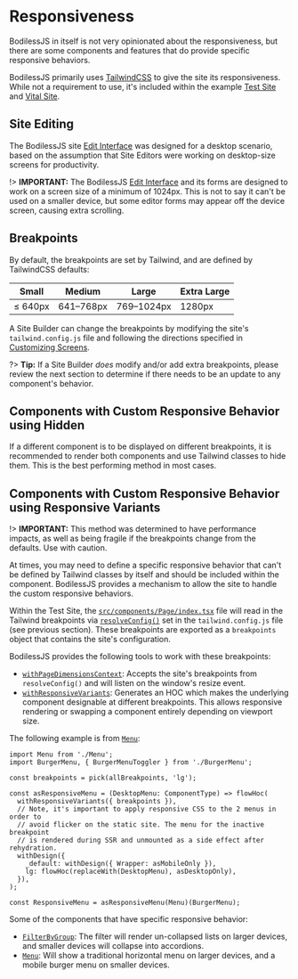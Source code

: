 # Responsiveness

BodilessJS in itself is not very opinionated about the responsiveness, but there are some components
and features that do provide specific responsive behaviors.

BodilessJS primarily uses [TailwindCSS](https://tailwindcss.com ':target=_blank') to give the site
its responsiveness. While not a requirement to use, it's included within the example [Test
Site](https://github.com/johnsonandjohnson/Bodiless-JS/tree/main/sites/test-site ':target=_blank')
and [Vital Site](https://github.com/johnsonandjohnson/Bodiless-JS/tree/main/sites/__vital__
':target=_blank').

## Site Editing

The BodilessJS site [Edit Interface](/ContentEditorUserGuide/#the-edit-interface) was designed for a
desktop scenario, based on the assumption that Site Editors were working on desktop-size screens for
productivity.

!> **IMPORTANT:** The BodilessJS [Edit Interface](/ContentEditorUserGuide/#the-edit-interface) and
its forms are designed to work on a screen size of a minimum of 1024px. This is not to say it can't
be used on a smaller device, but some editor forms may appear off the device screen, causing extra
scrolling.

## Breakpoints

By default, the breakpoints are set by Tailwind, and are defined by TailwindCSS defaults:

| Small     | Medium    | Large      | Extra Large |
| --------- | --------- | ---------- | ----------- |
| ≤ 640px   | 641–768px | 769–1024px | 1280px      |

A Site Builder can change the breakpoints by modifying the site's `tailwind.config.js` file and
following the directions specified in [Customizing Screens](https://tailwindcss.com/docs/screens
':target=_blank').

?> **Tip:** If a Site Builder _does_ modify and/or add extra breakpoints, please review the next
section to determine if there needs to be an update to any component's behavior.

## Components with Custom Responsive Behavior using Hidden

If a different component is to be displayed on different breakpoints, it is recommended to render
both components and use Tailwind classes to hide them. This is the best performing method in most
cases.

## Components with Custom Responsive Behavior using Responsive Variants

!> **IMPORTANT:** This method was determined to have performance impacts, as well as being fragile
if the breakpoints change from the defaults. Use with caution.

At times, you may need to define a specific responsive behavior that can't be defined by Tailwind
classes by itself and should be included within the component. BodilessJS provides a mechanism to
allow the site to handle the custom responsive behaviors.

Within the Test Site, the
[`src/components/Page/index.tsx`](https://github.com/johnsonandjohnson/Bodiless-JS/tree/main/sites/test-site/src/components/Page/index.tsx
':target=_blank') file will read in the Tailwind breakpoints via
[`resolveConfig()`](https://tailwindcss.com/docs/configuration#referencing-in-java-script
':target=_blank') set in the `tailwind.config.js` file (see previous section). These breakpoints are
exported as a `breakpoints` object that contains the site's configuration.

BodilessJS provides the following tools to work with these breakpoints:

- [`withPageDimensionsContext`](https://github.com/johnsonandjohnson/Bodiless-JS/blob/main/packages/bodiless-components/src/PageDimensionsProvider.tsx
  ':target=_blank'): Accepts the site's breakpoints from `resolveConfig()` and will listen on the
  window's resize event.
- [`withResponsiveVariants`](https://github.com/johnsonandjohnson/Bodiless-JS/blob/main/packages/bodiless-components/src/withResponsiveVariants.tsx
  ':target=_blank'): Generates an HOC which makes the underlying component designable at different
  breakpoints. This allows responsive rendering or swapping a component entirely depending on
  viewport size.

The following example is from
[`Menu`](https://github.com/johnsonandjohnson/Bodiless-JS/blob/main/sites/test-site/src/components/Menu/index.tsx ':target=_blank'):

```tsx
import Menu from './Menu';
import BurgerMenu, { BurgerMenuToggler } from './BurgerMenu';

const breakpoints = pick(allBreakpoints, 'lg');

const asResponsiveMenu = (DesktopMenu: ComponentType) => flowHoc(
  withResponsiveVariants({ breakpoints }),
  // Note, it's important to apply responsive CSS to the 2 menus in order to
  // avoid flicker on the static site. The menu for the inactive breakpoint
  // is rendered during SSR and unmounted as a side effect after rehydration.
  withDesign({
    _default: withDesign({ Wrapper: asMobileOnly }),
    lg: flowHoc(replaceWith(DesktopMenu), asDesktopOnly),
  }),
);

const ResponsiveMenu = asResponsiveMenu(Menu)(BurgerMenu);
```

Some of the components that have specific responsive behavior:

- [`FilterByGroup`](https://github.com/johnsonandjohnson/Bodiless-JS/blob/main/packages/bodiless-filtering/src/FilterByGroup/Filter.tsx
  ':target=_blank'): The filter will render un-collapsed lists on larger devices, and smaller
  devices will collapse into accordions.
- [`Menu`](https://github.com/johnsonandjohnson/Bodiless-JS/blob/main/sites/test-site/src/components/Menu/index.tsx
  ':target=_blank'): Will show a traditional horizontal menu on larger devices, and a mobile burger
  menu on smaller devices.
